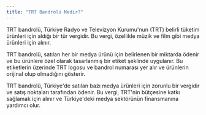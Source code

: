 ```yaml
---
title: "TRT Bandrolü Nedir?"
---
```


TRT bandrolü, Türkiye Radyo ve Televizyon Kurumu'nun (TRT) belirli tüketim ürünleri için aldığı bir tür vergidir. Bu vergi, özellikle müzik ve film gibi medya ürünleri için alınır.

TRT bandrolü, satılan her bir medya ürünü için belirlenen bir miktarda ödenir ve bu ürünlere özel olarak tasarlanmış bir etiket şeklinde uygulanır. Bu etiketlerin üzerinde TRT logosu ve bandrol numarası yer alır ve ürünlerin orijinal olup olmadığını gösterir.

TRT bandrolü, Türkiye'de satılan bazı medya ürünleri için zorunlu bir vergidir ve satış noktaları tarafından ödenir. Bu vergi, TRT'nin bütçesine katkı sağlamak için alınır ve Türkiye'deki medya sektörünün finansmanına yardımcı olur.
